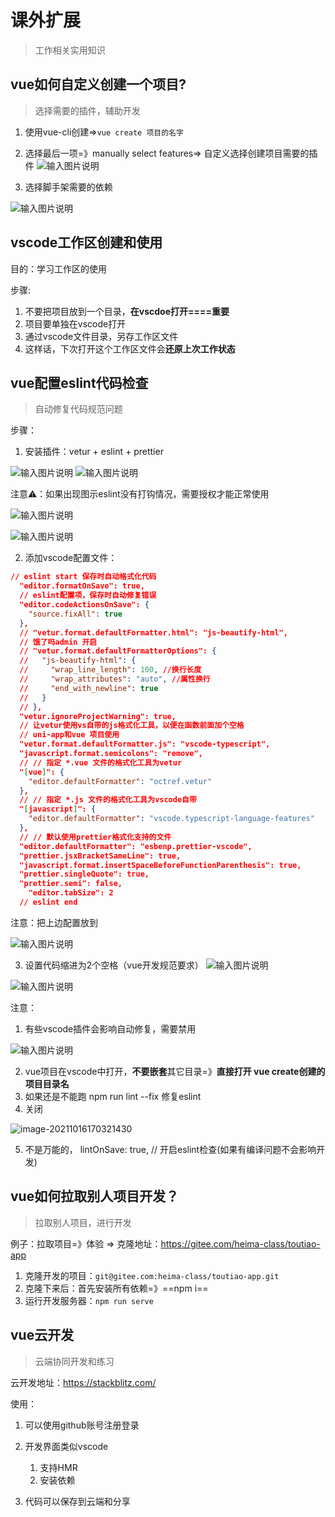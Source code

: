 # 课外扩展

> 工作相关实用知识

## vue如何自定义创建一个项目?

> 选择需要的插件，辅助开发

1. 使用vue-cli创建=>`vue create 项目的名字`
2. 选择最后一项=》manually select features=> 自定义选择创建项目需要的插件
![输入图片说明](https://images.gitee.com/uploads/images/2021/1017/232512_5c1c1b4a_9730336.png "image-20210403150209027.png")


3. 选择脚手架需要的依赖

![输入图片说明](https://images.gitee.com/uploads/images/2021/1017/232528_82f5d256_9730336.png "image-20210403150631599.png")



## vscode工作区创建和使用

目的：学习工作区的使用

步骤:

1. 不要把项目放到一个目录，**在vscdoe打开====重要**
2. 项目要单独在vscode打开
3. 通过vscode文件目录，另存工作区文件
4. 这样话，下次打开这个工作区文件会**还原上次工作状态**



## vue配置eslint代码检查

> 自动修复代码规范问题

步骤：

1. 安装插件：vetur + eslint + prettier

![输入图片说明](https://images.gitee.com/uploads/images/2021/1017/232554_ba9cdec5_9730336.png "image-20210403150709477.png")
![输入图片说明](https://images.gitee.com/uploads/images/2021/1017/232608_e479e4af_9730336.png "image-20210403151010430.png")

注意⚠️：如果出现图示eslint没有打钩情况，需要授权才能正常使用

![输入图片说明](https://images.gitee.com/uploads/images/2021/1017/232628_9e064ef8_9730336.png "image-20210403164847492.png")

![输入图片说明](https://images.gitee.com/uploads/images/2021/1017/232654_8253db44_9730336.png "image-20210403164847492.png")

2. 添加vscode配置文件：

```json
// eslint start 保存时自动格式化代码
  "editor.formatOnSave": true,
  // eslint配置项，保存时自动修复错误
  "editor.codeActionsOnSave": {
    "source.fixAll": true
  },
  // "vetur.format.defaultFormatter.html": "js-beautify-html",
  // 饿了吗admin 开启
  // "vetur.format.defaultFormatterOptions": {
  //   "js-beautify-html": {
  //     "wrap_line_length": 100, //换行长度
  //     "wrap_attributes": "auto", //属性换行
  //     "end_with_newline": true
  //   }
  // },
  "vetur.ignoreProjectWarning": true,
  // 让vetur使用vs自带的js格式化工具，以便在函数前面加个空格
  // uni-app和vue 项目使用
  "vetur.format.defaultFormatter.js": "vscode-typescript",
  "javascript.format.semicolons": "remove",
  // // 指定 *.vue 文件的格式化工具为vetur
  "[vue]": {
    "editor.defaultFormatter": "octref.vetur"
  },
  // // 指定 *.js 文件的格式化工具为vscode自带
  "[javascript]": {
    "editor.defaultFormatter": "vscode.typescript-language-features"
  },
  // // 默认使用prettier格式化支持的文件
  "editor.defaultFormatter": "esbenp.prettier-vscode",
  "prettier.jsxBracketSameLine": true,
  "javascript.format.insertSpaceBeforeFunctionParenthesis": true,
  "prettier.singleQuote": true,
  "prettier.semi": false,
	"editor.tabSize": 2
  // eslint end
```

注意：把上边配置放到

![输入图片说明](https://images.gitee.com/uploads/images/2021/1017/232706_a127f58b_9730336.png "image-20210404235143200.png")

3. 设置代码缩进为2个空格（vue开发规范要求）
![输入图片说明](https://images.gitee.com/uploads/images/2021/1017/232755_ef94c06f_9730336.png "image-20210404235244506.png")

![输入图片说明](https://images.gitee.com/uploads/images/2021/1017/232716_88b6b2b0_9730336.png "image-20210404235244506.png")

注意：

1. 有些vscode插件会影响自动修复，需要禁用

![输入图片说明](https://images.gitee.com/uploads/images/2021/1017/232731_71bb87a4_9730336.png "image-20210406182745800.png")

2. vue项目在vscode中打开，**不要嵌套**其它目录=》**直接打开 vue create创建的项目目录名**
3. 如果还是不能跑   npm run lint  --fix 修复eslint
4. 关闭

![image-20211016170321430](C:\Users\浪客\AppData\Roaming\Typora\typora-user-images\image-20211016170321430.png)

5. 不是万能的， lintOnSave: true, // 开启eslint检查(如果有编译问题不会影响开发)

## vue如何拉取别人项目开发？

> 拉取别人项目，进行开发

例子：拉取项目=》体验 => 克隆地址：https://gitee.com/heima-class/toutiao-app

1. 克隆开发的项目：`git@gitee.com:heima-class/toutiao-app.git`
2. 克隆下来后：首先安装所有依赖=》==npm i==
3. 运行开发服务器：`npm run serve`

## vue云开发

> 云端协同开发和练习

云开发地址：https://stackblitz.com/

使用：

1. 可以使用github账号注册登录
2. 开发界面类似vscode
   1. 支持HMR
   2. 安装依赖

3. 代码可以保存到云端和分享


